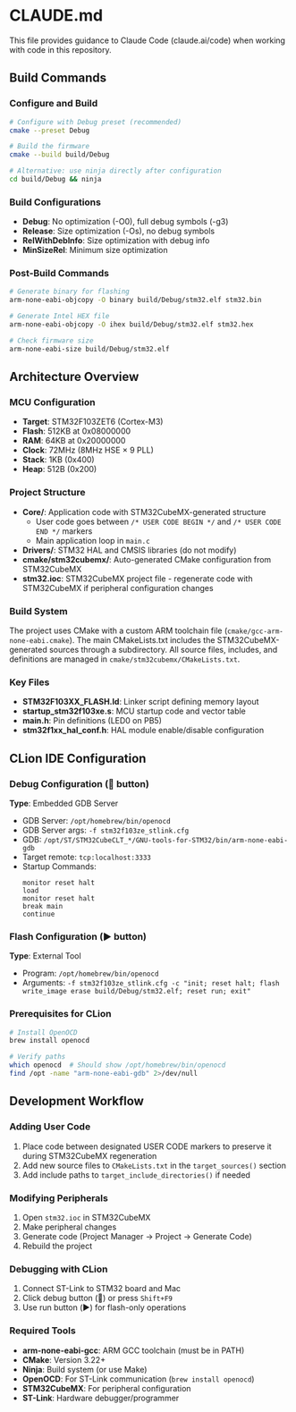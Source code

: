 # CLAUDE.md

This file provides guidance to Claude Code (claude.ai/code) when working with code in this repository.

## Build Commands

### Configure and Build
```bash
# Configure with Debug preset (recommended)
cmake --preset Debug

# Build the firmware
cmake --build build/Debug

# Alternative: use ninja directly after configuration
cd build/Debug && ninja
```

### Build Configurations
- **Debug**: No optimization (-O0), full debug symbols (-g3)
- **Release**: Size optimization (-Os), no debug symbols
- **RelWithDebInfo**: Size optimization with debug info
- **MinSizeRel**: Minimum size optimization

### Post-Build Commands
```bash
# Generate binary for flashing
arm-none-eabi-objcopy -O binary build/Debug/stm32.elf stm32.bin

# Generate Intel HEX file
arm-none-eabi-objcopy -O ihex build/Debug/stm32.elf stm32.hex

# Check firmware size
arm-none-eabi-size build/Debug/stm32.elf
```

## Architecture Overview

### MCU Configuration
- **Target**: STM32F103ZET6 (Cortex-M3)
- **Flash**: 512KB at 0x08000000
- **RAM**: 64KB at 0x20000000
- **Clock**: 72MHz (8MHz HSE × 9 PLL)
- **Stack**: 1KB (0x400)
- **Heap**: 512B (0x200)

### Project Structure
- **Core/**: Application code with STM32CubeMX-generated structure
  - User code goes between `/* USER CODE BEGIN */` and `/* USER CODE END */` markers
  - Main application loop in `main.c`
- **Drivers/**: STM32 HAL and CMSIS libraries (do not modify)
- **cmake/stm32cubemx/**: Auto-generated CMake configuration from STM32CubeMX
- **stm32.ioc**: STM32CubeMX project file - regenerate code with STM32CubeMX if peripheral configuration changes

### Build System
The project uses CMake with a custom ARM toolchain file (`cmake/gcc-arm-none-eabi.cmake`). The main CMakeLists.txt includes the STM32CubeMX-generated sources through a subdirectory. All source files, includes, and definitions are managed in `cmake/stm32cubemx/CMakeLists.txt`.

### Key Files
- **STM32F103XX_FLASH.ld**: Linker script defining memory layout
- **startup_stm32f103xe.s**: MCU startup code and vector table
- **main.h**: Pin definitions (LED0 on PB5)
- **stm32f1xx_hal_conf.h**: HAL module enable/disable configuration

## CLion IDE Configuration

### Debug Configuration (🐛 button)
**Type**: Embedded GDB Server
- GDB Server: `/opt/homebrew/bin/openocd`
- GDB Server args: `-f stm32f103ze_stlink.cfg`
- GDB: `/opt/ST/STM32CubeCLT_*/GNU-tools-for-STM32/bin/arm-none-eabi-gdb`
- Target remote: `tcp:localhost:3333`
- Startup Commands:
  ```
  monitor reset halt
  load
  monitor reset halt
  break main
  continue
  ```

### Flash Configuration (▶️ button)
**Type**: External Tool
- Program: `/opt/homebrew/bin/openocd`
- Arguments: `-f stm32f103ze_stlink.cfg -c "init; reset halt; flash write_image erase build/Debug/stm32.elf; reset run; exit"`

### Prerequisites for CLion
```bash
# Install OpenOCD
brew install openocd

# Verify paths
which openocd  # Should show /opt/homebrew/bin/openocd
find /opt -name "arm-none-eabi-gdb" 2>/dev/null
```

## Development Workflow

### Adding User Code
1. Place code between designated USER CODE markers to preserve it during STM32CubeMX regeneration
2. Add new source files to `CMakeLists.txt` in the `target_sources()` section
3. Add include paths to `target_include_directories()` if needed

### Modifying Peripherals
1. Open `stm32.ioc` in STM32CubeMX
2. Make peripheral changes
3. Generate code (Project Manager → Project → Generate Code)
4. Rebuild the project

### Debugging with CLion
1. Connect ST-Link to STM32 board and Mac
2. Click debug button (🐛) or press `Shift+F9`
3. Use run button (▶️) for flash-only operations

### Required Tools
- **arm-none-eabi-gcc**: ARM GCC toolchain (must be in PATH)
- **CMake**: Version 3.22+
- **Ninja**: Build system (or use Make)
- **OpenOCD**: For ST-Link communication (`brew install openocd`)
- **STM32CubeMX**: For peripheral configuration
- **ST-Link**: Hardware debugger/programmer